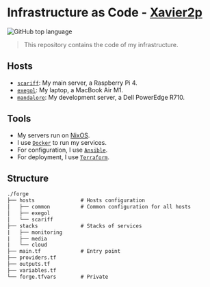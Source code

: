 # Infrastructure as Code - [Xavier2p](https://github.com/Xavier2p)

![GitHub top language](https://img.shields.io/github/languages/top/xavier2p/infra-as-code?style=for-the-badge&logo=terraform&label=terraform&color=%237B42BC)

> This repository contains the code of my infrastructure.

## Hosts

+ [`scariff`](./hosts/scariff): My main server, a Raspberry Pi 4.
+ [`exegol`](./hosts/exegol): My laptop, a MacBook Air M1.
+ [`mandalore`](./hosts/mandalore): My development server, a Dell PowerEdge R710.

## Tools

+ My servers run on [NixOS](https://github.com/Xavier2p/system).
+ I use [`Docker`](https://www.docker.com/) to run my services.
+ For configuration, I use [`Ansible`](https://www.ansible.com/).
+ For deployment, I use [`Terraform`](https://www.terraform.io/).

<!-- ## Install

### Prerequisites

1. Install `Raspberry Pi OS Lite 64 bits` on your Raspberry Pi.
2. Get the IP address of your Raspberry Pi.
3. Install `Ansible` on your computer.
4. Install `Terraform` on your computer.

### Configure your Raspberry Pi

```bash
cd raspberry-pi/ansible
ansible-playbook -i hosts.yml -l <IP_ADDRESS> -u <USER> -k -b playbook.yml
```

### Install the whole infra

```bash
cd ../terraform
terraform init
terraform apply
``` -->

## Structure

```txt
./forge
├── hosts               # Hosts configuration
│   ├── common          # Common configuration for all hosts
│   ├── exegol
│   └── scariff
├── stacks              # Stacks of services
|   ├── monitoring
|   ├── media
|   └── cloud
├── main.tf             # Entry point
├── providers.tf
├── outputs.tf
├── variables.tf
└── forge.tfvars        # Private
```
